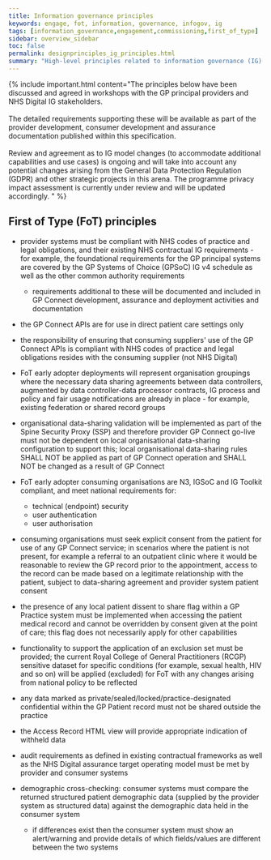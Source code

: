 ```yaml
---
title: Information governance principles
keywords: engage, fot, information, governance, infogov, ig
tags: [information_governance,engagement,commissioning,first_of_type]
sidebar: overview_sidebar
toc: false
permalink: designprinciples_ig_principles.html
summary: "High-level principles related to information governance (IG) of data within the system for First of Type (FoT)"
---
```


{% include important.html content="The principles below have been discussed and agreed in workshops with the GP principal providers and NHS Digital IG stakeholders.<br/><br/>
The detailed requirements supporting these will be available as part of the provider development, consumer development and assurance documentation published within this specification.<br/><br/>
Review and agreement as to IG model changes (to accommodate additional capabilities and use cases) is ongoing and will take into account any potential changes arising from the General Data Protection Regulation (GDPR) and other strategic projects in this arena. The programme privacy impact assessment is currently under review and will be updated accordingly.
" %}


## First of Type (FoT) principles ##
 
- provider systems must be compliant with NHS codes of practice and legal obligations, and their existing NHS contractual IG requirements - for example, the foundational requirements for the GP principal systems are covered by the GP Systems of Choice (GPSoC) IG v4 schedule as well as the other common authority requirements
  - requirements additional to these will be documented and included in GP Connect development, assurance and deployment activities and documentation  

- the GP Connect APIs are for use in direct patient care settings only

- the responsibility of ensuring that consuming suppliers' use of the GP Connect APIs is compliant with NHS codes of practice and legal obligations resides with the consuming supplier (not NHS Digital)

- FoT early adopter deployments will represent organisation groupings where the necessary data sharing agreements between data controllers, augmented by data controller-data processor contracts, IG process and policy and fair usage notifications are already in place - for example, existing federation or shared record groups

- organisational data-sharing validation will be implemented as part of the Spine Security Proxy (SSP) and therefore provider GP Connect go-live must not be dependent on local organisational data-sharing configuration to support this;  local organisational data-sharing rules SHALL NOT be applied as part of GP Connect operation and SHALL NOT be changed as a result of GP Connect 

- FoT early adopter consuming organisations are N3, IGSoC and IG Toolkit compliant, and meet national requirements for:
  - technical (endpoint) security
  - user authentication 
  - user authorisation

- consuming organisations must seek explicit consent from the patient for use of any GP Connect service; in scenarios where the patient is not present, for example a referral to an outpatient clinic where it would be reasonable to review the GP record prior to the appointment, access to the record can be made based on a legitimate relationship with the patient, subject to data-sharing agreement and provider system patient consent

- the presence of any local patient dissent to share flag within a GP Practice system must be implemented when accessing the patient medical record and cannot be overridden by consent given at the point of care; this flag does not necessarily apply for other capabilities

- functionality to support the application of an exclusion set must be provided;  the current Royal College of General Practitioners (RCGP) sensitive dataset for specific conditions (for example, sexual health, HIV and so on) will be applied (excluded) for FoT with any changes arising from national policy to be reflected

- any data marked as private/sealed/locked/practice-designated confidential within the GP Patient record must not be shared outside the practice

- the Access Record HTML view will provide appropriate indication of withheld data 

- audit requirements as defined in existing contractual frameworks as well as the NHS Digital assurance target operating model must be met by provider and consumer systems

- demographic cross-checking: consumer systems must compare the returned structured patient demographic data (supplied by the provider system as structured data) against the demographic data held in the consumer system
  - if differences exist then the consumer system must show an alert/warning and provide details of which fields/values are different between the two systems
